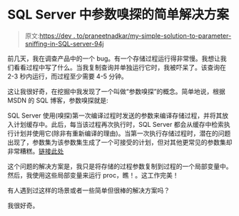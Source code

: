 # SQL Server 中参数嗅探的简单解决方案

> 原文:[https://dev . to/praneetnadkar/my-simple-solution-to-parameter-sniffing-in-SQL-server-94j](https://dev.to/praneetnadkar/my-simple-solution-to-parameter-sniffing-in-sql-server-94j)

前几天，我在调查产品中的一个 bug。有一个存储过程运行得非常慢。我想让我们看看过程中写了什么。当我复制查询并单独运行它时，我被吓呆了。该查询在 2-3 秒内运行，而过程至少需要 4-5 分钟。

这让我很好奇，在挖掘中我发现了一个叫做“参数嗅探”的概念。简单地说，根据 MSDN 的 SQL 博客，参数嗅探就是:

SQL Server 使用(嗅探)第一次编译过程时发送的参数来编译存储过程，并将其放入计划缓存中。此后，每当该过程再次执行时，SQL Server 都会从缓存中检索执行计划并使用它(除非有重新编译的理由)。当第一次执行存储过程时，潜在的问题出现了，参数集为该参数集生成了一个可接受的计划，但对其他更常见的参数集却非常糟糕。[链接此处](https://blogs.msdn.microsoft.com/turgays/2013/09/10/parameter-sniffing-problem-and-possible-workarounds/)

这个问题的解决方案是，我只是将存储的过程参数复制到过程的一个局部变量中。然后，我使用这些局部变量来运行 proc，瞧！。这工作完美！

有人遇到过这样的场景或者一些简单但很棒的解决方案吗？

我很好奇。